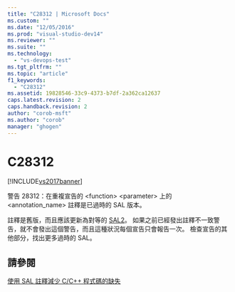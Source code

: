 ```yaml
---
title: "C28312 | Microsoft Docs"
ms.custom: ""
ms.date: "12/05/2016"
ms.prod: "visual-studio-dev14"
ms.reviewer: ""
ms.suite: ""
ms.technology: 
  - "vs-devops-test"
ms.tgt_pltfrm: ""
ms.topic: "article"
f1_keywords: 
  - "C28312"
ms.assetid: 19828546-33c9-4373-b7df-2a362ca12637
caps.latest.revision: 2
caps.handback.revision: 2
author: "corob-msft"
ms.author: "corob"
manager: "ghogen"
---
```

# C28312
[!INCLUDE[vs2017banner](../code-quality/includes/vs2017banner.md)]

警告 28312：在重複宣告的 \<function\> \<parameter\> 上的 \<annotation\_name\> 註釋是已過時的 SAL 版本。  
  
 註釋是舊版，而且應該更新為對等的 [SAL2](../code-quality/using-sal-annotations-to-reduce-c-cpp-code-defects.md)。  如果之前已經發出註釋不一致警告，就不會發出這個警告，而且這種狀況每個宣告只會報告一次。  檢查宣告的其他部分，找出更多過時的 SAL。  
  
## 請參閱  
 [使用 SAL 註釋減少 C\/C\+\+ 程式碼的缺失](../code-quality/using-sal-annotations-to-reduce-c-cpp-code-defects.md)